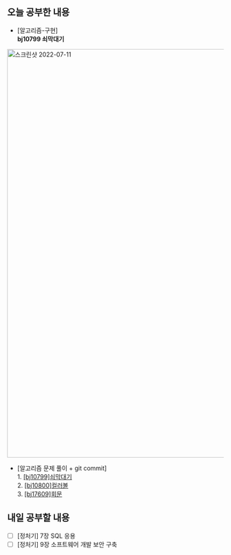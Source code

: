 ## 오늘 공부한 내용
- [알고리즘-구현]
<br>**bj10799 쇠막대기**
<img width="948" alt="스크린샷 2022-07-11" src="https://user-images.githubusercontent.com/26339069/178314797-af85edd3-d1da-4e7d-8ab6-4d773d474334.png">

- [알고리즘 문제 풀이 + git commit] <br>1. [[bj10799]쇠막대기](https://github.com/UsainTurtle/UsainTurtleAlgo2/blob/main/20220705/bj10799_%EC%87%A0%EB%A7%89%EB%8C%80%EA%B8%B0_%EA%B6%8C%EC%9C%A0%EB%82%98.md)<br>2. [[bj10800]컬러볼](https://github.com/UsainTurtle/UsainTurtleAlgo2/blob/main/20220705/bj10800_%EC%BB%AC%EB%9F%AC%EB%B3%BC_%EA%B6%8C%EC%9C%A0%EB%82%98.md)<br>3. [[bj17609]회문](https://github.com/UsainTurtle/UsainTurtleAlgo2/blob/main/20220705/bj17609_%ED%9A%8C%EB%AC%B8_%EA%B6%8C%EC%9C%A0%EB%82%98.md)

## 내일 공부할 내용
- [ ] [정처기] 7장 SQL 응용
- [ ] [정처기] 9장 소프트웨어 개발 보안 구축
